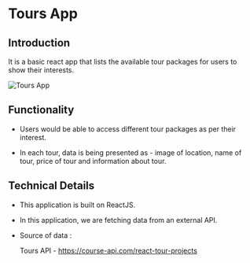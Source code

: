 # Tours App

## Introduction

It is a basic react app that lists the available tour packages for users to show their interests.


![Tours App](https://i.postimg.cc/pV37m9g5/tours-app.png)


## Functionality

* Users would be able to access different tour packages as per their interest.

* In each tour, data is being presented as - image of location, name of tour, price of tour and information about tour.


## Technical Details

* This application is built on ReactJS.

* In this application, we are fetching data from an external API.

* Source of data :

    Tours API - https://course-api.com/react-tour-projects


